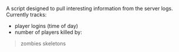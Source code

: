 A script designed to pull interesting information from the server logs.
Currently tracks:
* player logins (time of day)
* number of players killed by:
> zombies
> skeletons

